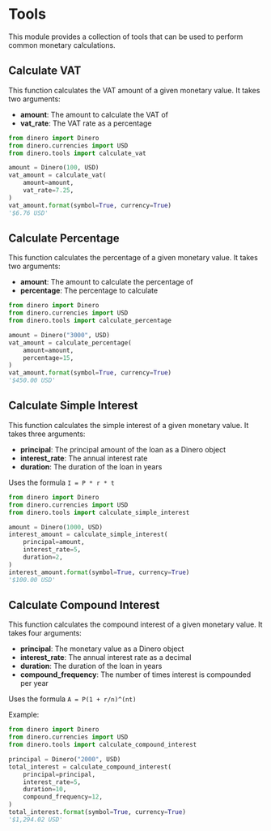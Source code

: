 
# Tools

This module provides a collection of tools that can be used to perform common monetary calculations.

## Calculate VAT

This function calculates the VAT amount of a given monetary value. It takes two arguments:

- **amount**: The amount to calculate the VAT of
- **vat_rate**: The VAT rate as a percentage

```python
from dinero import Dinero
from dinero.currencies import USD
from dinero.tools import calculate_vat

amount = Dinero(100, USD)
vat_amount = calculate_vat(
    amount=amount,
    vat_rate=7.25,
)
vat_amount.format(symbol=True, currency=True)
'$6.76 USD'
```

## Calculate Percentage

This function calculates the percentage of a given monetary value. It takes two arguments:

- **amount**: The amount to calculate the percentage of
- **percentage**: The percentage to calculate

```python
from dinero import Dinero
from dinero.currencies import USD
from dinero.tools import calculate_percentage

amount = Dinero("3000", USD)
vat_amount = calculate_percentage(
    amount=amount,
    percentage=15,
)
vat_amount.format(symbol=True, currency=True)
'$450.00 USD'
```

## Calculate Simple Interest

This function calculates the simple interest of a given monetary value. It takes three arguments: 

- **principal**: The principal amount of the loan as a Dinero object
- **interest_rate**: The annual interest rate
- **duration**: The duration of the loan in years

Uses the formula `I = P * r * t`

```python
from dinero import Dinero
from dinero.currencies import USD
from dinero.tools import calculate_simple_interest

amount = Dinero(1000, USD)
interest_amount = calculate_simple_interest(
    principal=amount,
    interest_rate=5,
    duration=2,
)
interest_amount.format(symbol=True, currency=True)
'$100.00 USD'
```

## Calculate Compound Interest

This function calculates the compound interest of a given monetary value. It takes four arguments:

 - **principal**: The monetary value as a Dinero object
 - **interest_rate**: The annual interest rate as a decimal
 - **duration**: The duration of the loan in years
 - **compound_frequency**: The number of times interest is compounded per year

Uses the formula `A = P(1 + r/n)^(nt)`

Example:


```python
from dinero import Dinero
from dinero.currencies import USD
from dinero.tools import calculate_compound_interest

principal = Dinero("2000", USD)
total_interest = calculate_compound_interest(
    principal=principal,
    interest_rate=5,
    duration=10,
    compound_frequency=12,
)
total_interest.format(symbol=True, currency=True)
'$1,294.02 USD'
```